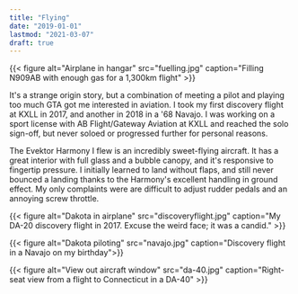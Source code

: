 ```yaml
---
title: "Flying"
date: "2019-01-01"
lastmod: "2021-03-07"
draft: true
---
```

{{< figure alt="Airplane in hangar" src="fuelling.jpg" caption="Filling N909AB with enough gas for a 1,300km flight" >}}

It's a strange origin story, but a combination of meeting a pilot and playing too much GTA got me interested in aviation. I took my first discovery flight at KXLL in 2017, and another in 2018 in a '68 Navajo. I was working on a sport license with AB Flight/Gateway Aviation at KXLL and reached the solo sign-off, but never soloed or progressed further for personal reasons. 

The Evektor Harmony I flew is an incredibly sweet-flying aircraft. It has a great interior with full glass and a bubble canopy, and it's responsive to fingertip pressure. I initially learned to land without flaps, and still never bounced a landing thanks to the Harmony's excellent handling in ground effect. My only complaints were are difficult to adjust rudder pedals and an annoying screw throttle.

{{< figure alt="Dakota in airplane" src="discoveryflight.jpg" caption="My DA-20 discovery flight in 2017. Excuse the weird face; it was a candid." >}}

{{< figure alt="Dakota piloting" src="navajo.jpg" caption="Discovery flight in a Navajo on my birthday">}}

{{< figure alt="View out aircraft window" src="da-40.jpg" caption="Right-seat view from a flight to Connecticut in a DA-40" >}}
